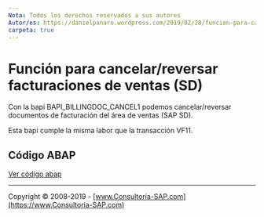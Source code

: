 ```yaml
---
Nota: Todos los derechos reservados a sus autores
Autor/es: https://danielpanaro.wordpress.com/2019/02/28/funcion-para-cancelar-reversar-facturaciones-de-ventas-sd/
carpeta: true
---
```


# Función para cancelar/reversar facturaciones de ventas (SD)

Con la bapi BAPI_BILLINGDOC_CANCEL1 podemos cancelar/reversar documentos de facturación del área de ventas (SAP SD).

Esta bapi cumple la misma labor que la transacción VF11.

## Código ABAP

[Ver código abap](https://github.com/consultoria-sap/ABAP/blob/master/codigos/bapi_billingdoc_cancel1/billing-doc-cancel.abap)

***

Copyright © 2008-2019 - [www.Consultoria-SAP.com](https://www.Consultoria-SAP.com)

